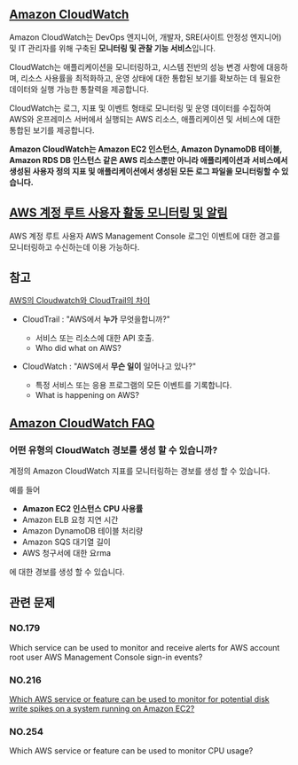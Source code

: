 ## [Amazon CloudWatch](https://aws.amazon.com/ko/cloudwatch/)

Amazon CloudWatch는 DevOps 엔지니어, 개발자, SRE(사이트 안정성 엔지니어) 및 IT 관리자를 위해 구축된 **모니터링 및 관찰 기능 서비스**입니다.

CloudWatch는 애플리케이션을 모니터링하고, 시스템 전반의 성능 변경 사항에 대응하며, 리소스 사용률을 최적화하고, 운영 상태에 대한 통합된 보기를 확보하는 데 필요한 데이터와 실행 가능한 통찰력을 제공합니다.

CloudWatch는 로그, 지표 및 이벤트 형태로 모니터링 및 운영 데이터를 수집하여 AWS와 온프레미스 서버에서 실행되는 AWS 리소스, 애플리케이션 및 서비스에 대한 통합된 보기를 제공합니다.

**Amazon CloudWatch는 Amazon EC2 인스턴스, Amazon DynamoDB 테이블, Amazon RDS DB 인스턴스 같은 AWS 리소스뿐만 아니라 애플리케이션과 서비스에서 생성된 사용자 정의 지표 및 애플리케이션에서 생성된 모든 로그 파일을 모니터링할 수 있습니다.**

## [AWS 계정 루트 사용자 활동 모니터링 및 알림](https://aws.amazon.com/blogs/mt/monitor-and-notify-on-aws-account-root-user-activity/)

AWS 계정 루트 사용자 AWS Management Console 로그인 이벤트에 대한 경고를 모니터링하고 수신하는데 이용 가능하다.

## 참고

[AWS의 Cloudwatch와 CloudTrail의 차이](https://www.enqdeq.net/282)

   * CloudTrail : "AWS에서 **누가** 무엇을합니까?"
      * 서비스 또는 리소스에 대한 API 호출.
      * Who did what on AWS?

   * CloudWatch : "AWS에서 **무슨 일이** 일어나고 있나?" 
      * 특정 서비스 또는 응용 프로그램의 모든 이벤트를 기록합니다.
      * What is happening on AWS?

## [Amazon CloudWatch FAQ](https://aws.amazon.com/cloudwatch/faqs/)

### 어떤 유형의 CloudWatch 경보를 생성 할 수 있습니까?

계정의 Amazon CloudWatch 지표를 모니터링하는 경보를 생성 할 수 있습니다.

예를 들어 

   * **Amazon EC2 인스턴스 CPU 사용률**
   * Amazon ELB 요청 지연 시간
   * Amazon DynamoDB 테이블 처리량
   * Amazon SQS 대기열 길이
   * AWS 청구서에 대한 요rma

에 대한 경보를 생성 할 수 있습니다.

## 관련 문제

### NO.179 
Which service can be used to monitor and receive alerts for AWS account root user AWS Management Console sign-in events?

### NO.216
[Which AWS service or feature can be used to monitor for potential disk write spikes on a system running on Amazon EC2?](https://aws.amazon.com/ko/blogs/database/how-to-use-cloudwatch-metrics-to-decide-between-general-purpose-or-provisioned-iops-for-your-rds-database/)

### NO.254 
Which AWS service or feature can be used to monitor CPU usage?
